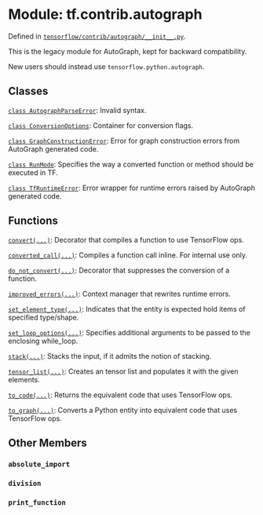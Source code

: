 <div itemscope itemtype="http://developers.google.com/ReferenceObject">
<meta itemprop="name" content="tf.contrib.autograph" />
<meta itemprop="path" content="Stable" />
<meta itemprop="property" content="absolute_import"/>
<meta itemprop="property" content="division"/>
<meta itemprop="property" content="print_function"/>
</div>

# Module: tf.contrib.autograph



Defined in [`tensorflow/contrib/autograph/__init__.py`](/code/stable/tensorflow/contrib/autograph/__init__.py).

This is the legacy module for AutoGraph, kept for backward compatibility.

New users should instead use `tensorflow.python.autograph`.

## Classes

[`class AutographParseError`](../../tf/contrib/autograph/AutographParseError.md): Invalid syntax.

[`class ConversionOptions`](../../tf/contrib/autograph/ConversionOptions.md): Container for conversion flags.

[`class GraphConstructionError`](../../tf/contrib/autograph/GraphConstructionError.md): Error for graph construction errors from AutoGraph generated code.

[`class RunMode`](../../tf/contrib/autograph/RunMode.md): Specifies the way a converted function or method should be executed in TF.

[`class TfRuntimeError`](../../tf/contrib/autograph/TfRuntimeError.md): Error wrapper for runtime errors raised by AutoGraph generated code.

## Functions

[`convert(...)`](../../tf/contrib/autograph/convert.md): Decorator that compiles a function to use TensorFlow ops.

[`converted_call(...)`](../../tf/contrib/autograph/converted_call.md): Compiles a function call inline. For internal use only.

[`do_not_convert(...)`](../../tf/contrib/autograph/do_not_convert.md): Decorator that suppresses the conversion of a function.

[`improved_errors(...)`](../../tf/contrib/autograph/improved_errors.md): Context manager that rewrites runtime errors.

[`set_element_type(...)`](../../tf/contrib/autograph/set_element_type.md): Indicates that the entity is expected hold items of specified type/shape.

[`set_loop_options(...)`](../../tf/contrib/autograph/set_loop_options.md): Specifies additional arguments to be passed to the enclosing while_loop.

[`stack(...)`](../../tf/contrib/autograph/stack.md): Stacks the input, if it admits the notion of stacking.

[`tensor_list(...)`](../../tf/contrib/autograph/tensor_list.md): Creates an tensor list and populates it with the given elements.

[`to_code(...)`](../../tf/contrib/autograph/to_code.md): Returns the equivalent code that uses TensorFlow ops.

[`to_graph(...)`](../../tf/contrib/autograph/to_graph.md): Converts a Python entity into equivalent code that uses TensorFlow ops.

## Other Members

<h3 id="absolute_import"><code>absolute_import</code></h3>

<h3 id="division"><code>division</code></h3>

<h3 id="print_function"><code>print_function</code></h3>

